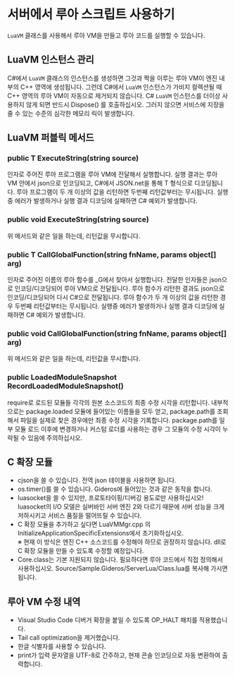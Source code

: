 # 서버에서 루아 스크립트 사용하기
`LuaVM` 클래스를 사용해서 루아 VM을 만들고 루아 코드를 실행할 수 있습니다.
    
## LuaVM 인스턴스 관리
C#에서 `LuaVM` 클래스의 인스턴스를 생성하면 그것과 짝을 이루는 루아 VM이 엔진 내부의 C++ 영역에 생성됩니다. 그런데 C#에서 `LuaVM` 인스턴스가 가비지 컬렉션될 때 C++ 영역의 루아 VM이 자동으로 제거되지 않습니다. C# `LuaVM` 인스턴스를 더이상 사용하지 않게 되면 반드시 Dispose() 를 호출하십시오. 그러지 않으면 서비스에 지장을 줄 수 있는 수준의 심각한 메모리 릭이 발생합니다.
 
## LuaVM 퍼블릭 메서드
### public T ExecuteString<T>(string source)
인자로 주어진 루아 프로그램을 루아 VM에 전달해서 실행합니다. 실행 결과는 루아 VM 안에서 json으로 인코딩되고, C#에서 JSON.net을 통해 T 형식으로 디코딩됩니다. 루아 프로그램이 두 개 이상의 값을 리턴하면 두번째 리턴값부터는 무시됩니다. 실행중 에러가 발생하거나 실행 결과 디코딩에 실패하면 C# 예외가 발생합니다.
 
### public void ExecuteString(string source)
위 메서드와 같은 일을 하는데, 리턴값을 무시합니다.
 
### public T CallGlobalFunction<T>(string fnName, params object[] arg)
인자로 주어진 이름의 루아 함수를 _G에서 찾아서 실행합니다. 전달한 인자들은 json으로 인코딩/디코딩되어 루아 VM으로 전달됩니다. 루아 함수가 리턴한 결과도 json으로 인코딩/디코딩되어 다시 C#으로 전달됩니다. 루아 함수가 두 개 이상의 값을 리턴한 경우 두번째 리턴값부터는 무시됩니다. 실행중 에러가 발생하거나 실행 결과 디코딩에 실패하면 C# 예외가 발생합니다.
 
### public void CallGlobalFunction(string fnName, params object[] arg)
위 메서드와 같은 일을 하는데, 리턴값을 무시합니다.
 
### public LoadedModuleSnapshot RecordLoadedModuleSnapshot()
require로 로드된 모듈들 각각의 원본 소스코드의 최종 수정 시각을 리턴합니다.
내부적으로는 package.loaded 모듈에 들어있는 이름들을 모두 얻고, package.path를 조회해서 파일을 실제로 찾은 경우에만 최종 수정 시각을 기록합니다. package.path를 일부 모듈 로드 이후에 변경하거나 커스텀 로더를 사용하는 경우 그 모듈의 수정 시각이 누락될 수 있음에 주의하십시오.
 
## C 확장 모듈
- cjson을 쓸 수 있습니다. 전역 json 테이블을 사용하면 됩니다.
- os.timer()를 쓸 수 있습니다. Gideros에 들어있는 것과 같은 동작을 합니다.
- luasocket을 쓸 수 있지만, 프로토타이핑/디버깅 용도로만 사용하십시오! luasocket의 I/O 모델은 실버바인 서버 엔진 2와 다르기 때문에 서버 성능을 크게 저하시키고 서비스 품질을 떨어뜨릴 수 있습니다.
- C 확장 모듈을 추가하고 싶다면 LuaVMMgr.cpp 의 InitializeApplicationSpecificExtensions에서 초기화하십시오.<br>
※ 현재 이 방식은 엔진 C++ 소스코드를 수정해야 하므로 권장하지 않습니다. dll로 C 확장 모듈을 만들 수 있도록 수정할 예정입니다.
- Core.class는 기본 지원되지 않습니다. 필요하다면 루아 코드에서 직접 정의해서 사용하십시오. Source/Sample.Gideros/ServerLua/Class.lua를 복사해 가시면 됩니다.
 
## 루아 VM 수정 내역
- Visual Studio Code 디버거 확장을 붙일 수 있도록 OP_HALT 패치를 적용했습니다.
- Tail call optimization을 제거했습니다.
- 한글 식별자를 사용할 수 있습니다.
- print가 입력 문자열을 UTF-8로 간주하고, 현재 콘솔 인코딩으로 자동 변환하여 출력합니다.